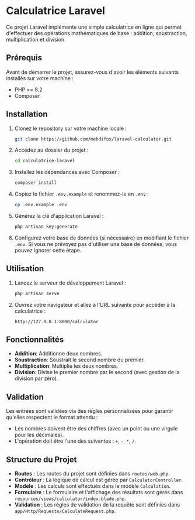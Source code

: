 # Calculatrice Laravel

Ce projet Laravel implémente une simple calculatrice en ligne qui permet d'effectuer des opérations mathématiques de base : addition, soustraction, multiplication et division.

## Prérequis

Avant de démarrer le projet, assurez-vous d'avoir les éléments suivants installés sur votre machine :

- PHP >= 8.2
- Composer

## Installation

1. Clonez le repository sur votre machine locale :

    ```bash
    git clone https://github.com/mehdifox/laravel-calculator.git
    ```

2. Accédez au dossier du projet :

    ```bash
    cd calculatrice-laravel
    ```

3. Installez les dépendances avec Composer :

    ```bash
    composer install
    ```

4. Copiez le fichier `.env.example` et renommez-le en `.env` :

    ```bash
    cp .env.example .env
    ```

5. Générez la clé d'application Laravel :

    ```bash
    php artisan key:generate
    ```

6. Configurez votre base de données (si nécessaire) en modifiant le fichier `.env`. Si vous ne prévoyez pas d'utiliser une base de données, vous pouvez ignorer cette étape.

## Utilisation

1. Lancez le serveur de développement Laravel :

    ```bash
    php artisan serve
    ```

2. Ouvrez votre navigateur et allez à l'URL suivante pour accéder à la calculatrice :

    ```
    http://127.0.0.1:8000/calculator
    ```

## Fonctionnalités

- **Addition**: Additionne deux nombres.
- **Soustraction**: Soustrait le second nombre du premier.
- **Multiplication**: Multiplie les deux nombres.
- **Division**: Divise le premier nombre par le second (avec gestion de la division par zéro).

## Validation

Les entrées sont validées via des règles personnalisées pour garantir qu'elles respectent le format attendu :

- Les nombres doivent être des chiffres (avec un point ou une virgule pour les décimales).
- L'opération doit être l'une des suivantes : `+`, `-`, `*`, `/`.

## Structure du Projet

- **Routes** : Les routes du projet sont définies dans `routes/web.php`.
- **Contrôleur** : La logique de calcul est gérée par `CalculatorController`.
- **Modèle** : Les calculs sont effectués dans le modèle `Calculation`.
- **Formulaire** : Le formulaire et l'affichage des résultats sont gérés dans `resources/views/calculator/index.blade.php`.
- **Validation** : Les règles de validation de la requête sont définies dans `app/Http/Requests/CalculateRequest.php`.

